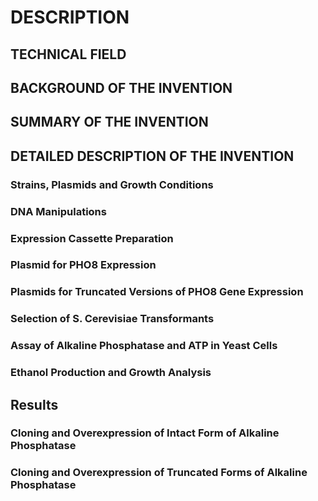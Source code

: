 # DESCRIPTION

## TECHNICAL FIELD

## BACKGROUND OF THE INVENTION

## SUMMARY OF THE INVENTION

## DETAILED DESCRIPTION OF THE INVENTION

### Strains, Plasmids and Growth Conditions

### DNA Manipulations

### Expression Cassette Preparation

### Plasmid for PHO8 Expression

### Plasmids for Truncated Versions of PHO8 Gene Expression

### Selection of S. Cerevisiae Transformants

### Assay of Alkaline Phosphatase and ATP in Yeast Cells

### Ethanol Production and Growth Analysis

## Results

### Cloning and Overexpression of Intact Form of Alkaline Phosphatase

### Cloning and Overexpression  of Truncated Forms  of Alkaline Phosphatase


